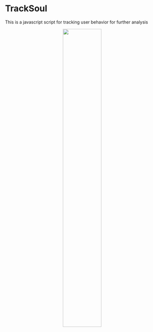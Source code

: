 # TrackSoul
This is a javascript script for tracking user behavior for further analysis

<p align="center">
  <a href="https://github.com/CharlesArea/TrackSoul//">
    <img width=50% style="padding-top:0px" src="https://i.ibb.co/bm4sWWW/logo-transparent.png">
  </a>
</p>
